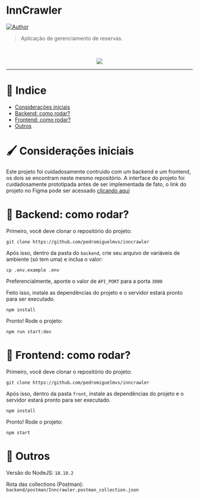 # InnCrawler





[![Author](https://img.shields.io/badge/author-PedroMiguel-D54F44?style=flat-square)](https://github.com/pedromiguelmvs)


> Aplicação de gerenciamento de reservas.

<br />
<p align="center"><img src="https://i.imgur.com/fkFn4m1.png" /></p>

---

# :pushpin: Indice

* [Considerações iniciais](#paintbrush-considerações-iniciais)
* [Backend: como rodar?](#runner-rodando-o-projeto)
* [Frontend: como rodar?](#runner-rodando-o-projeto)
* [Outros](#runner-rodando-o-projeto)

# :paintbrush: Considerações iniciais

Este projeto foi cuidadosamente contruido com um backend e um frontend, os dois se encontram neste mesmo repositório.
A interface do projeto foi cuidadosamente prototipada antes de ser implementada de fato, o link do projeto no Figma pode ser acessado [clicando aqui](https://www.figma.com/file/7TAUzwPNTfTjpmTqbfYiWw/inncrawler?type=design&node-id=2%3A668&mode=design&t=5GtY1Ni1Uwj7x6ut-1)

# :blue_book: Backend: como rodar?

Primeiro, você deve clonar o repositório do projeto:

```git clone https://github.com/pedromiguelmvs/inncrawler```

Após isso, dentro da pasta do `backend`, crie seu arquivo de variáveis de ambiente (só tem uma) e inclua o valor:

```cp .env.example .env ```

Preferencialmente, aponte o valor de `API_PORT` para a porta `3000`

Feito isso, instale as dependências do projeto e o servidor estará pronto para ser executado.

```npm install```

Pronto! Rode o projeto:

```npm run start:dev```

# :orange_book: Frontend: como rodar?

Primeiro, você deve clonar o repositório do projeto:

```git clone https://github.com/pedromiguelmvs/inncrawler```

Após isso, dentro da pasta `front`, instale as dependências do projeto e o servidor estará pronto para ser executado.

```npm install```

Pronto! Rode o projeto:

```npm start```

# :floppy_disk: Outros

Versão do NodeJS: `18.18.2`

Rota das collections (Postman): `backend/postman/Inncrawler.postman_collection.json`
